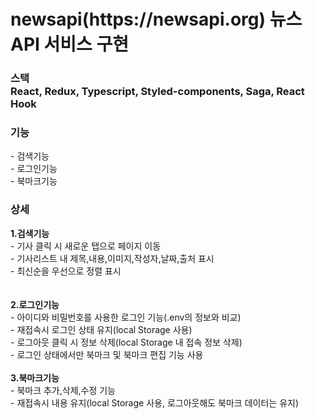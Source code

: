 <h1>newsapi(https://newsapi.org) 뉴스 API 서비스 구현</h1>

<h3>스택<br/>React, Redux, Typescript, Styled-components, Saga, React Hook</h3>

<h3>기능</h3>
- 검색기능<br/>
- 로그인기능<br/>
- 북마크기능<br/>

<h3>상세</h3>
<b>1.검색기능</b><br/>
- 기사 클릭 시 새로운 탭으로 페이지 이동<br/>
- 기사리스트 내 제목,내용,이미지,작성자,날짜,출처 표시<br/>
- 최신순을 우선으로 정렬 표시<br/>
<br/><br/>
<b>2.로그인기능</b><br/>
- 아이디와 비밀번호를 사용한 로그인 기능(.env의 정보와 비교)<br/>
- 재접속시 로그인 상태 유지(local Storage 사용)<br/>
- 로그아웃 클릭 시 정보 삭제(local Storage 내 접속 정보 삭제)<br/>
- 로그인 상태에서만 북마크 및 북마크 편집 기능 사용<br/>
<br/>
<b>3.북마크기능</b><br/>
- 북마크 추가,삭제,수정 기능<br/>
- 재접속시 내용 유지(local Storage 사용, 로그아웃해도 북마크 데이터는 유지)<br/>


